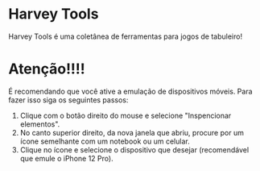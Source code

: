 # Harvey Tools

Harvey Tools é uma coletânea de ferramentas para jogos de tabuleiro!

# Atenção!!!!
É recomendando que você ative a emulação de dispositivos móveis. Para fazer isso siga os seguintes passos:
1. Clique com o botão direito do mouse e selecione "Inspencionar elementos".
2. No canto superior direito, da nova janela que abriu, procure por um ícone semelhante com um notebook ou um celular.
3. Clique no ícone e selecione o dispositivo que desejar (recomendável que emule o iPhone 12 Pro).
